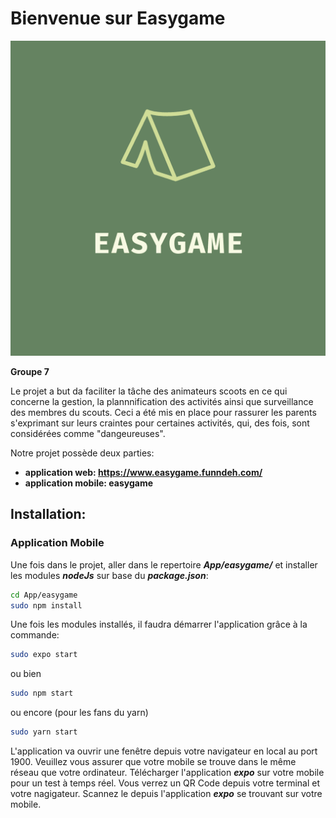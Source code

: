 # Bienvenue sur Easygame

![](https://github.com/darrylbilongo/ProjetDIntegration2019/blob/master/Logo/logo.png)

**Groupe 7**

Le projet a but da faciliter la tâche des animateurs scoots en ce qui concerne la gestion, la plannnification des activités ainsi que surveillance des membres du scouts. Ceci a été mis en place pour rassurer les parents s'exprimant sur leurs craintes pour certaines activités, qui, des fois, sont considérées comme "dangeureuses".

Notre projet possède deux parties:
- **application web: https://www.easygame.funndeh.com/**
- **application mobile: easygame**

## Installation:

### Application Mobile

Une fois dans le projet, aller dans le repertoire ***App/easygame/*** et installer les modules ***nodeJs*** sur base du ***package.json***:
```bash
cd App/easygame
sudo npm install
```
Une fois les modules installés, il faudra démarrer l'application grâce à la commande:
```bash
sudo expo start
```
ou bien 
```bash
sudo npm start
```
ou encore (pour les fans du yarn)
```bash
sudo yarn start
```
L'application va ouvrir une fenêtre depuis votre navigateur en local au port 1900. Veuillez vous assurer que votre mobile se trouve dans le même réseau que votre ordinateur. Télécharger l'application ***expo*** sur votre mobile pour un test à temps réel.
Vous verrez un QR Code depuis votre terminal et votre nagigateur. Scannez le depuis l'application ***expo*** se trouvant sur votre mobile.
